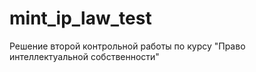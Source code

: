 # mint_ip_law_test
Решение второй контрольной работы по курсу "Право интеллектуальной собственности"
